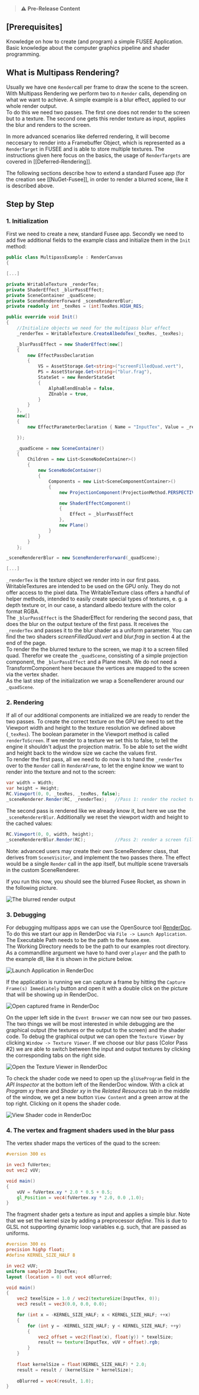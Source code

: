   > ⚠️ **Pre-Release Content**  

## **[Prerequisites]**   
Knowledge on how to create (and program) a simple FUSEE Application.  
Basic knowledge about the computer graphics pipeline and shader programming.

## What is Multipass Rendering?

Usually we have one `Render`call per frame to draw the scene to the screen. With Multipass Rendering we perform two to _n_ `Render` calls, depending on what we want to achieve. A simple example is a blur effect, applied to our whole render output.  
To do this we need two passes. The first one does not render to the screen but to a texture. The second one gets this render texture as input, applies the blur and renders to the screen.

In more advanced scenarios like deferred rendering, it will become neccesary to render into a Framebuffer Object, which is represented as a ``RenderTarget`` in FUSEE and is able to store multiple textures. The instructions given here focus on the basics, the usage of ``RenderTargets`` are covered in [[Deferred-Rendering]].

The following sections describe how to extend a standard Fusee app (for the creation see [[NuGet-Fusee]], in order to render a blurred scene, like it is described above.

## Step by Step

### 1. Initialization

First we need to create a new, standard Fusee app. Secondly we need to add five additional fields to the example class and initialize them in the ``Init`` method:
```C#
public class MultipassExample : RenderCanvas
{

[...]

private WritableTexture _renderTex;
private ShaderEffect _blurPassEffect;
private SceneContainer _quadScene;
private SceneRendererForward _sceneRendererBlur;
private readonly int _texRes = (int)TexRes.HIGH_RES;

public override void Init()
{
    //Initialize objects we need for the multipass blur effect
    _renderTex = WritableTexture.CreateAlbedoTex(_texRes, _texRes);

    _blurPassEffect = new ShaderEffect(new[]
    {
        new EffectPassDeclaration
        {
            VS = AssetStorage.Get<string>("screenFilledQuad.vert"),
            PS = AssetStorage.Get<string>("blur.frag"),
            StateSet = new RenderStateSet
            {
                AlphaBlendEnable = false,
                ZEnable = true,
            }
        }
    },
    new[]
    {
        new EffectParameterDeclaration { Name = "InputTex", Value = _renderTex},

    });

    _quadScene = new SceneContainer()
    {
        Children = new List<SceneNodeContainer>()
        {
            new SceneNodeContainer()
            {
                Components = new List<SceneComponentContainer>()
                {
                    new ProjectionComponent(ProjectionMethod.PERSPECTIVE, 0.1f, 1, M.DegreesToRadians(45f)),

                    new ShaderEffectComponent()
                    {
                        Effect = _blurPassEffect
                    },
                    new Plane()
                }
            }
        }
    };

_sceneRendererBlur = new SceneRendererForward(_quadScene);

[...]
```
``_renderTex`` is the texture object we render into in our first pass. WritableTextures are intended to be used on the GPU only. They do not offer access to the pixel data. The WritableTexture class offers a handful of helper methods, intended to easily create special types of textures, e. g. a depth texture or, in our case, a standard albedo texture with the color format RGBA.  
The ``_blurPassEffect`` is the ShaderEffect for rendering the second pass, that does the blur on the output texture of the first pass. It receives the ``_renderTex`` and passes it to the blur shader as a uniform parameter. You can find the two shaders _screenFilledQuad.vert_ and _blur.frag_ in section 4 at the end of the page.  
To render the the blurred texture to the screen, we map it to a screen filled quad. Therefor we create the ``_quadScene``, consisting of a simple projection component, the ``_blurPassEffect`` and a Plane mesh. We do not need a TransformComponent here because the vertices are mapped to the screen via the vertex shader.  
As the last step of the initialization we wrap a SceneRenderer around our ``_quadScene``.

### 2. Rendering

If all of our additional components are initialized we are ready to render the two passes.
To create the correct texture on the GPU we need to set the Viewport width and height to the texture resolution we defined above (``_texRes``). The boolean parameter in the Viewport method is called ``renderToScreen``. If we render to a texture we set this to false, to tell the engine it shouldn't adjust the projection matrix. To be able to set the widht and height back to the window size we cache the values first.  
To render the first pass, all we need to do now is to hand the ``_renderTex`` over to the ``Render`` call in ``RenderAFrame``, to let the engine know we want to render into the texture and not to the screen:
```C#
var width = Width;
var height = Height;
RC.Viewport(0, 0, _texRes, _texRes, false);
_sceneRenderer.Render(RC, _renderTex);   //Pass 1: render the rocket to "_renderTex", using the standard material. 
```
The second pass is rendered like we already know it, but here we use the ``_sceneRendererBlur``. Additionally we reset the viewport width and height to the cached values:
```C#
RC.Viewport(0, 0, width, height);
_sceneRendererBlur.Render(RC);           //Pass 2: render a screen filled quad, using the "_blurPassEffect" material we defined above.
```
Note: advanced users may create their own SceneRenderer class, that derives from ``SceneVisitor``, and implement the two passes there. The effect would be a single ``Render`` call in the app itself, but multiple scene traversals in the custom SceneRenderer.  

If you run this now, you should see the blurred Fusee Rocket, as shown in the following picture.

![The blurred render output](https://raw.githubusercontent.com/wiki/FUSEEProjectTeam/Fusee/Images/Multipass-Rendering/blur.jpg)

### 3. Debugging

For debugging multipass apps we can use the OpenSource tool [RenderDoc](https://renderdoc.org/). To do this we start our app in RenderDoc via ``File -> Launch Application``.  
The Executable Path needs to be the path to the fusee.exe.  
The Working Directory needs to be the path to our examples root directory.
As a commandline argument we have to hand over ``player`` and the path to the example dll, like it is shown in the picture below.

![Launch Application in RenderDoc](https://raw.githubusercontent.com/wiki/FUSEEProjectTeam/Fusee/Images/Multipass-Rendering/renderDoc_LaunchApp.jpg)

If the application is running we can capture a frame by hitting the ``Capture Frame(s) Immediately`` button and open it with a double click on the picture that will be showing up in RenderDoc.
  
![Open captured frame in RenderDoc](https://raw.githubusercontent.com/wiki/FUSEEProjectTeam/Fusee/Images/Multipass-Rendering/renderDoc_OpenFrame.JPG)

On the upper left side in the ``Event Browser`` we can now see our two passes. The two things we will be most interested in while debugging are the graphical output (the textures or the output to the screen) and the shader code.
To debug the graphical output we can open the ``Texture Viewer`` by clicking ``Window -> Texture Viewer``. If we choose our blur pass (Color Pass #2) we are able to switch between the input and output textures by clicking the corresponding tabs on the right side.

![Open the Texture Viewer in RenderDoc](https://raw.githubusercontent.com/wiki/FUSEEProjectTeam/Fusee/Images/Multipass-Rendering/renderDoc_TextureViewer.jpg)

To check the shader code we need to open up the ``glUseProgram`` field in the _API Inspector_ at the bottom left of the RenderDoc window. With a click at _Program xy_ there and _Shader xy_ in the _Related Resources_ tab in the middle of the window, we get a new button ``View Content`` and a green arrow at the top right. Clicking on it opens the shader code.

![View Shader code in RenderDoc](https://raw.githubusercontent.com/wiki/FUSEEProjectTeam/Fusee/Images/Multipass-Rendering/renderDoc_ShaderCode.jpg)

### 4. The vertex and fragment shaders used in the blur pass

The vertex shader maps the vertices of the quad to the screen:

```glsl
#version 300 es

in vec3 fuVertex;
out vec2 vUV;

void main() 
{
    vUV = fuVertex.xy * 2.0 * 0.5 + 0.5;
    gl_Position = vec4(fuVertex.xy * 2.0, 0.0 ,1.0);
}
```

The fragment shader gets a texture as input and applies a simple blur.
Note that we set the kernel size by adding a preprocessor _define_. This is due to GLSL not supporting dynamic loop variables e.g. such, that are passed as uniforms.

```glsl
#version 300 es
precision highp float; 
#define KERNEL_SIZE_HALF 8

in vec2 vUV;
uniform sampler2D InputTex;
layout (location = 0) out vec4 oBlurred;

void main() 
{
	vec2 texelSize = 1.0 / vec2(textureSize(InputTex, 0));
	vec3 result = vec3(0.0, 0.0, 0.0);

	for (int x = -KERNEL_SIZE_HALF; x < KERNEL_SIZE_HALF; ++x) 
	{
		for (int y = -KERNEL_SIZE_HALF; y < KERNEL_SIZE_HALF; ++y) 
		{
			vec2 offset = vec2(float(x), float(y)) * texelSize;
			result += texture(InputTex, vUV + offset).rgb;
		}
	}
            
	float kernelSize = float(KERNEL_SIZE_HALF) * 2.0;
	result = result / (kernelSize * kernelSize);
            
	oBlurred = vec4(result, 1.0);
}
```
